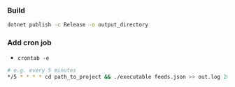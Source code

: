 ### Build
```sh
dotnet publish -c Release -o output_directory
```
### Add cron job
- `crontab -e`
```sh
# e.g. every 5 minutes
*/5 * * * * cd path_to_project && ./executable feeds.json >> out.log 2>&1
```
